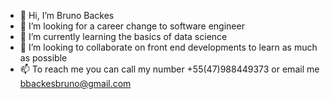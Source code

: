- 👋 Hi, I’m Bruno Backes
- 👀 I’m looking for a career change to software engineer
- 🌱 I’m currently learning the basics of data science
- 💞️ I’m looking to collaborate on front end developments to learn as much as possible
- 📫 To reach me you can call my number +55(47)988449373 or email me bbackesbruno@gmail.com

<!---
BBACKES-portfolio/BBACKES-portfolio is a ✨ special ✨ repository because its `README.md` (this file) appears on your GitHub profile.
You can click the Preview link to take a look at your changes.
--->
